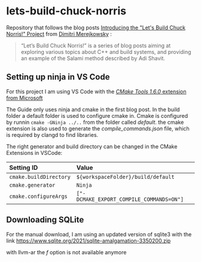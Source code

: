 # lets-build-chuck-norris

Repository that follows the blog posts [Introducing the "Let's Build Chuck Norris!" Project](https://dmerej.info/blog/post/introducing-the-chuck-norris-project/)
from [Dimitri Merejkowsky](https://dmerej.info/blog/pages/about/) :

> “Let’s Build Chuck Norris!” is a series of blog posts aiming at exploring various topics about
> C++ and build systems, and providing an example of the Salami method described by Adi Shavit.

## Setting up ninja in VS Code

For this project I am using VS Code with the [_CMake Tools 1.6.0_ extension from Microsoft](https://marketplace.visualstudio.com/items?itemName=ms-vscode.cmake-tools)

The Guide only uses ninja and cmake in the first blog post. In the build folder a default folder is used to configure cmake in.
Cmake is configured by runnin `cmake -GNinja ../..` from the folder called _default_. the cmake extension is also used to generate
the _compile\_commands.json_ file, which is required by clangd to find libraries.  

The right generator and build directory can be changed in the CMake Extensions in VSCode:

|      Setting ID      |                 Value                  |
|:---------------------|:---------------------------------------|
|`cmake.buildDirectory`|`${workspaceFolder}/build/default`      |
|`cmake.generator`     |`Ninja`                                 |
|`cmake.configureArgs` |`["-DCMAKE_EXPORT_COMPILE_COMMANDS=ON"]`|

## Downloading SQLite

For the manual download, I am using an updated version of
sqlite3 with the link https://www.sqlite.org/2021/sqlite-amalgamation-3350200.zip

with llvm-ar the _f_ option is not available anymore

